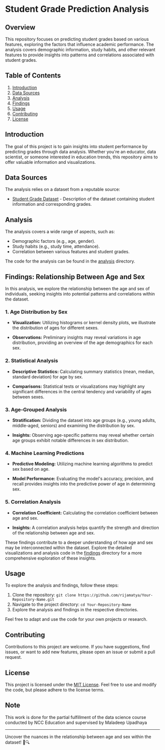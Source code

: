 # Student Grade Prediction Analysis

## Overview

This repository focuses on predicting student grades based on various features, exploring the factors that influence academic performance. The analysis covers demographic information, study habits, and other relevant features to provide insights into patterns and correlations associated with student grades.

## Table of Contents

1. [Introduction](#introduction)
2. [Data Sources](#data-sources)
3. [Analysis](#analysis)
4. [Findings](#findings)
5. [Usage](#usage)
6. [Contributing](#contributing)
7. [License](#license)

## Introduction

The goal of this project is to gain insights into student performance by predicting grades through data analysis. Whether you're an educator, data scientist, or someone interested in education trends, this repository aims to offer valuable information and visualizations.

## Data Sources

The analysis relies on a dataset from a reputable source:

- [Student Grade Dataset](#https://www.kaggle.com/datasets/dipam7/student-grade-prediction) - Description of the dataset containing student information and corresponding grades.

## Analysis

The analysis covers a wide range of aspects, such as:

- Demographic factors (e.g., age, gender).
- Study habits (e.g., study time, attendance).
- Correlation between various features and student grades.

The code for the analysis can be found in the [analysis](/analysis) directory.

## Findings: Relationship Between Age and Sex

In this analysis, we explore the relationship between the age and sex of individuals, seeking insights into potential patterns and correlations within the dataset.

### 1. Age Distribution by Sex

- **Visualization:** Utilizing histograms or kernel density plots, we illustrate the distribution of ages for different sexes.
 
- **Observations:** Preliminary insights may reveal variations in age distribution, providing an overview of the age demographics for each sex.

### 2. Statistical Analysis

- **Descriptive Statistics:** Calculating summary statistics (mean, median, standard deviation) for age by sex.
 
- **Comparisons:** Statistical tests or visualizations may highlight any significant differences in the central tendency and variability of ages between sexes.

### 3. Age-Grouped Analysis

- **Stratification:** Dividing the dataset into age groups (e.g., young adults, middle-aged, seniors) and examining the distribution by sex.
 
- **Insights:** Observing age-specific patterns may reveal whether certain age groups exhibit notable differences in sex distribution.

### 4. Machine Learning Predictions

- **Predictive Modeling:** Utilizing machine learning algorithms to predict sex based on age.
 
- **Model Performance:** Evaluating the model's accuracy, precision, and recall provides insights into the predictive power of age in determining sex.

### 5. Correlation Analysis

- **Correlation Coefficient:** Calculating the correlation coefficient between age and sex.
 
- **Insights:** A correlation analysis helps quantify the strength and direction of the relationship between age and sex.

These findings contribute to a deeper understanding of how age and sex may be interconnected within the dataset. Explore the detailed visualizations and analysis code in the [findings](/findings) directory for a more comprehensive exploration of these insights.

## Usage

To explore the analysis and findings, follow these steps:

1. Clone the repository: `git clone https://github.com/rijamatya/Your-Repository-Name.git`
2. Navigate to the project directory: `cd Your-Repository-Name`
3. Explore the analysis and findings in the respective directories.

Feel free to adapt and use the code for your own projects or research.

## Contributing

Contributions to this project are welcome. If you have suggestions, find issues, or want to add new features, please open an issue or submit a pull request.

## License

This project is licensed under the [MIT License](LICENSE). Feel free to use and modify the code, but please adhere to the license terms.

## Note

This work is done for the partial fulfillment of the data science course conducted by NCC Education and supervised by Maladeep Upadhaya

---

Uncover the nuances in the relationship between age and sex within the dataset! 👥🔍

